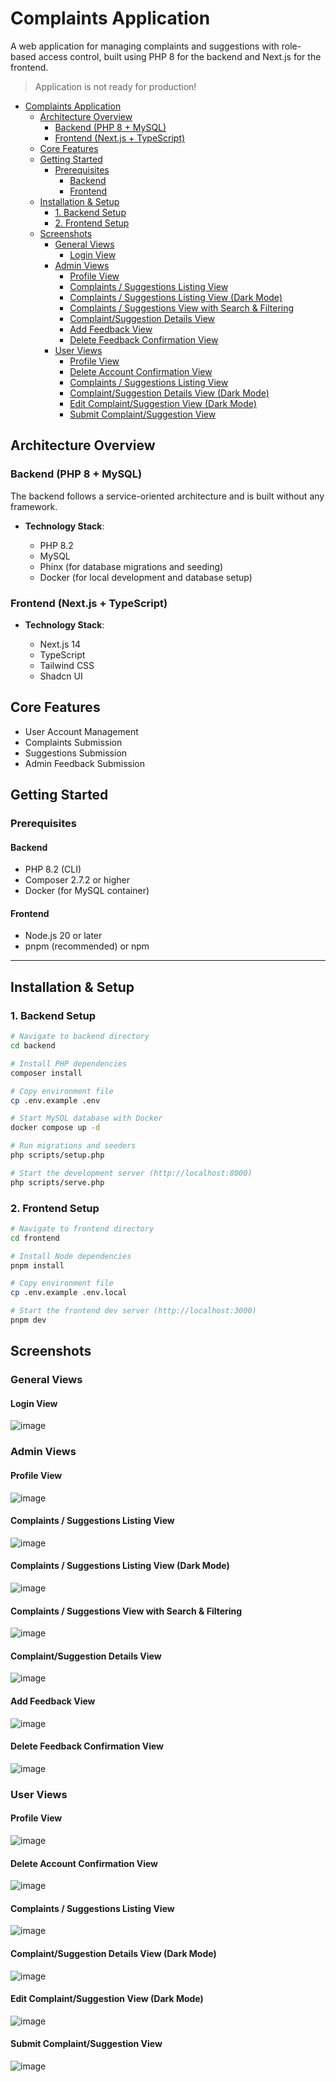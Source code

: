 # Complaints Application

A web application for managing complaints and suggestions with role-based access control, built using PHP 8 for the backend and Next.js for the frontend.

> Application is not ready for production!

- [Complaints Application](#complaints-application)
  - [Architecture Overview](#architecture-overview)
    - [Backend (PHP 8 + MySQL)](#backend-php-8--mysql)
    - [Frontend (Next.js + TypeScript)](#frontend-nextjs--typescript)
  - [Core Features](#core-features)
  - [Getting Started](#getting-started)
    - [Prerequisites](#prerequisites)
      - [Backend](#backend)
      - [Frontend](#frontend)
  - [Installation \& Setup](#installation--setup)
    - [1. Backend Setup](#1-backend-setup)
    - [2. Frontend Setup](#2-frontend-setup)
  - [Screenshots](#screenshots)
    - [General Views](#general-views)
      - [Login View](#login-view)
    - [Admin Views](#admin-views)
      - [Profile View](#profile-view)
      - [Complaints / Suggestions Listing View](#complaints--suggestions-listing-view)
      - [Complaints / Suggestions Listing View (Dark Mode)](#complaints--suggestions-listing-view-dark-mode)
      - [Complaints / Suggestions View with Search \& Filtering](#complaints--suggestions-view-with-search--filtering)
      - [Complaint/Suggestion Details View](#complaintsuggestion-details-view)
      - [Add Feedback View](#add-feedback-view)
      - [Delete Feedback Confirmation View](#delete-feedback-confirmation-view)
    - [User Views](#user-views)
      - [Profile View](#profile-view-1)
      - [Delete Account Confirmation View](#delete-account-confirmation-view)
      - [Complaints / Suggestions Listing View](#complaints--suggestions-listing-view-1)
      - [Complaint/Suggestion Details View (Dark Mode)](#complaintsuggestion-details-view-dark-mode)
      - [Edit Complaint/Suggestion View (Dark Mode)](#edit-complaintsuggestion-view-dark-mode)
      - [Submit Complaint/Suggestion View](#submit-complaintsuggestion-view)

## Architecture Overview

### Backend (PHP 8 + MySQL)

The backend follows a service-oriented architecture and is built without any framework.

* **Technology Stack**:

  * PHP 8.2
  * MySQL
  * Phinx (for database migrations and seeding)
  * Docker (for local development and database setup)

### Frontend (Next.js + TypeScript)

* **Technology Stack**:

  * Next.js 14
  * TypeScript
  * Tailwind CSS
  * Shadcn UI

## Core Features

* User Account Management
* Complaints Submission
* Suggestions Submission
* Admin Feedback Submission

## Getting Started

### Prerequisites

#### Backend

* PHP 8.2 (CLI)
* Composer 2.7.2 or higher
* Docker (for MySQL container)

#### Frontend

* Node.js 20 or later
* pnpm (recommended) or npm

---

## Installation & Setup

### 1. Backend Setup

```bash
# Navigate to backend directory
cd backend

# Install PHP dependencies
composer install

# Copy environment file
cp .env.example .env

# Start MySQL database with Docker
docker compose up -d

# Run migrations and seeders
php scripts/setup.php

# Start the development server (http://localhost:8000)
php scripts/serve.php
```

### 2. Frontend Setup

```bash
# Navigate to frontend directory
cd frontend

# Install Node dependencies
pnpm install

# Copy environment file
cp .env.example .env.local

# Start the frontend dev server (http://localhost:3000)
pnpm dev
```

## Screenshots

### General Views

#### Login View

![image](https://github.com/user-attachments/assets/ccd6e11d-36bf-421d-b5f6-f4345526e988)


### Admin Views

#### Profile View

![image](https://github.com/user-attachments/assets/f880a648-4eec-4408-89c0-6a135f13c3fa)

#### Complaints / Suggestions Listing View

![image](https://github.com/user-attachments/assets/1161935d-9c48-44fe-8e79-e45c08d32ea5)

#### Complaints / Suggestions Listing View (Dark Mode)

![image](https://github.com/user-attachments/assets/25f0beb7-492b-4f47-9b0e-c21d7364f9c3)

#### Complaints / Suggestions View with Search & Filtering

![image](https://github.com/user-attachments/assets/e2f8c590-379a-4abd-8b02-2b63941469ca)

#### Complaint/Suggestion Details View

![image](https://github.com/user-attachments/assets/bde3fcf7-be24-46f8-8494-6ca88df3b737)

#### Add Feedback View

![image](https://github.com/user-attachments/assets/8b69ee8d-688c-477c-8c24-5777f4426a49)

#### Delete Feedback Confirmation View

![image](https://github.com/user-attachments/assets/63bc91c8-651c-4a93-989e-853b2c7b931d)

### User Views

#### Profile View

![image](https://github.com/user-attachments/assets/f71439c5-1d06-453c-baad-e6662e3deebb)

#### Delete Account Confirmation View

![image](https://github.com/user-attachments/assets/f4e105ed-fdff-4417-9948-73e2d11db632)

#### Complaints / Suggestions Listing View

![image](https://github.com/user-attachments/assets/03737cdf-9132-4ecb-a0de-f8854fccebd1)

#### Complaint/Suggestion Details View (Dark Mode)

![image](https://github.com/user-attachments/assets/2beb72ef-53b4-43e7-9268-3413a7cdd934)

#### Edit Complaint/Suggestion View (Dark Mode)

![image](https://github.com/user-attachments/assets/1e3a369a-5cd8-4f3f-8be6-74ca55759303)

#### Submit Complaint/Suggestion View

![image](https://github.com/user-attachments/assets/8ae9d536-5faa-477a-80e1-9f9e7f12f885)
